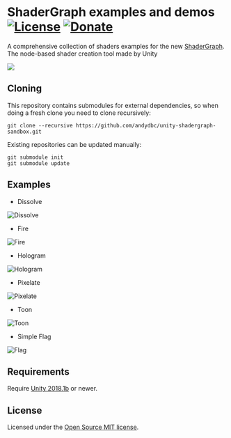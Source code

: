 # ShaderGraph examples and demos [![License](https://img.shields.io/badge/License-MIT-lightgrey.svg?style=flat)](http://mit-license.org) [![Donate](https://img.shields.io/badge/Donate-PayPal-green.svg)](https://www.paypal.me/andyduboc/5usd)

A comprehensive collection of shaders examples for the new [ShaderGraph](https://github.com/Unity-Technologies/ScriptableRenderPipeline/tree/master/com.unity.shadergraph). The node-based shader creation tool made by Unity

<img src=https://user-images.githubusercontent.com/31256170/38787810-56920c14-40fe-11e8-929b-88de8f0b368e.gif>

## Cloning

This repository contains submodules for external dependencies, so when doing a fresh clone you need to clone recursively:

```
git clone --recursive https://github.com/andydbc/unity-shadergraph-sandbox.git
``` 

Existing repositories can be updated manually:

```
git submodule init
git submodule update
```

## Examples

* Dissolve

![Dissolve](https://user-images.githubusercontent.com/31256170/41510401-077a570c-7232-11e8-8c89-2bff3e814f96.png)

* Fire

![Fire](https://user-images.githubusercontent.com/31256170/41510402-0832d822-7232-11e8-8c7e-0244db9706a5.png)

* Hologram

![Hologram](https://user-images.githubusercontent.com/31256170/41510403-083fe9f4-7232-11e8-93d8-5c5f8b3ab5b1.png)

* Pixelate

![Pixelate](https://user-images.githubusercontent.com/31256170/41510405-08936ab6-7232-11e8-892d-a12803b84bb6.png)

* Toon

![Toon](https://user-images.githubusercontent.com/31256170/41510404-086873a6-7232-11e8-98f5-6f0ddb322a2a.png)

* Simple Flag

![Flag](https://user-images.githubusercontent.com/31256170/44661992-69ee7500-a9da-11e8-90aa-d70f9b6f1ece.png)

## Requirements

Require [Unity 2018.1b](https://unity3d.com/fr/unity/beta/2018.1b) or newer.

## License

Licensed under the [Open Source MIT license](http://en.wikipedia.org/wiki/MIT_License).
